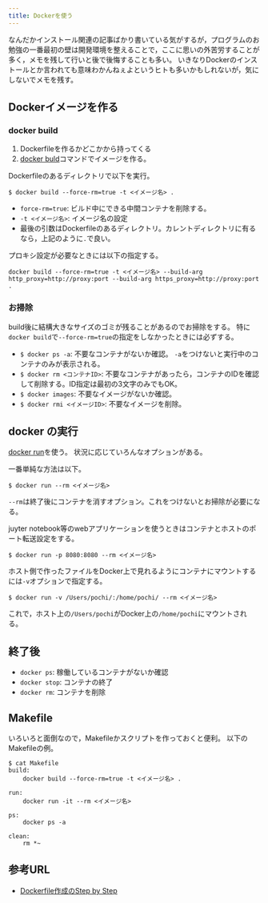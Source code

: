 ```yaml
---
title: Dockerを使う
---
```


なんだかインストール関連の記事ばかり書いている気がするが，プログラムのお勉強の一番最初の壁は開発環境を整えることで，ここに思いの外苦労することが多く，メモを残して行いと後で後悔することも多い。
いきなりDockerのインストールとか言われても意味わかんねぇよというヒトも多いかもしれないが，気にしないでメモを残す。

## Dockerイメージを作る

### docker build

1. Dockerfileを作るかどこかから持ってくる
2. [docker buld](https://docs.docker.com/engine/reference/commandline/build/)コマンドでイメージを作る。

Dockerfileのあるディレクトリで以下を実行。
```
$ docker build --force-rm=true -t <イメージ名> .
```
- `force-rm=true`: ビルド中にできる中間コンテナを削除する。
- `-t <イメージ名>`: イメージ名の設定
- 最後の引数はDockerfileのあるディレクトリ。カレントディレクトリに有るなら，上記のように`.`で良い。

プロキシ設定が必要なときには以下の指定する。
```
docker build --force-rm=true -t <イメージ名> --build-arg http_proxy=http://proxy:port --build-arg https_proxy=http://proxy:port .
```
### お掃除
build後に結構大きなサイズのゴミが残ることがあるのでお掃除をする。
特に`docker build`で`--force-rm=true`の指定をしなかったときには必ずする。

- `$ docker ps -a`: 不要なコンテナがないか確認。
  `-a`をつけないと実行中のコンテナのみが表示される。
- `$ docker rm <コンテナID>`: 不要なコンテナがあったら，コンテナのIDを確認して削除する。ID指定は最初の3文字のみでもOK。
- `$ docker images`: 不要なイメージがないか確認。
- `$ docker rmi <イメージID>`: 不要なイメージを削除。

## docker の実行
[docker run](https://docs.docker.com/engine/reference/commandline/run/)を使う。
状況に応じていろんなオプションがある。

一番単純な方法は以下。
```
$ docker run --rm <イメージ名>
```
`--rm`は終了後にコンテナを消すオプション。これをつけないとお掃除が必要になる。

juyter notebook等のwebアプリケーションを使うときはコンテナとホストのポート転送設定をする。
```
$ docker run -p 8080:8080 --rm <イメージ名>
```
ホスト側で作ったファイルをDocker上で見れるようにコンテナにマウントするには`-v`オプションで指定する。
```
$ docker run -v /Users/pochi/:/home/pochi/ --rm <イメージ名>
```
これで，ホスト上の`/Users/pochi`がDocker上の`/home/pochi`にマウントされる。


## 終了後

- `docker ps`: 稼働しているコンテナがないか確認
- `docker stop`: コンテナの終了
- `docker rm`: コンテナを削除

## Makefile

いろいろと面倒なので，Makefileかスクリプトを作っておくと便利。
以下のMakefileの例。
```
$ cat Makefile
build:
	docker build --force-rm=true -t <イメージ名> .

run:
	docker run -it --rm <イメージ名>

ps:
	docker ps -a

clean:
	rm *~
```

## 参考URL
- [Dockerfile作成のStep by Step](https://qiita.com/icoxfog417/items/2eba17cfd2a17aa5abde)
